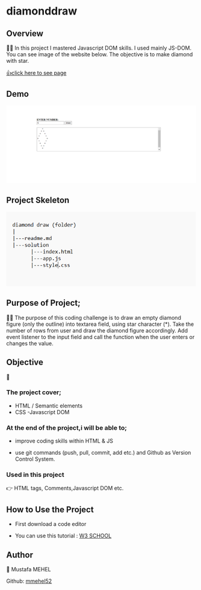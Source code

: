 # diamonddraw
## Overview

👨‍💻 In this project I mastered Javascript DOM skills. I used mainly JS-DOM. You can see image of the website below. The objective is to make diamond with star.

 [👍click here to see page](https://mmehel52.github.io/diamonddraw/)
 
## Demo
<img src="https://github.com/mmehel52/diamonddraw/blob/main/1.png" width="900"/>


## Project Skeleton

<img src="https://github.com/mmehel52/diamonddraw/blob/main/2.png" width="900"/>

      
## Purpose of Project;
👨‍💻 The purpose of this coding challenge is to draw an empty diamond figure (only the outline) into textarea field, using star character (*). Take the number of rows from user and draw the diamond figure accordingly. Add event listener to the input field and call the function when the user enters or changes the value.
## Objective
 🎯
### The project cover;

- HTML / Semantic elements
- CSS
 -Javascript DOM
### At the end of the project,i will be able to;
- improve coding skills within HTML & JS 

- use git commands (push, pull, commit, add etc.) and Github as Version Control System.

### Used in this project
👉 HTML tags, Comments,Javascript DOM etc.

##  How to Use the Project
* First download a code editor

* You can use this tutorial : [W3 SCHOOL](https://www.w3schools.com/html/html_images.asp)

## Author
👤 Mustafa MEHEL


Github: [mmehel52](https://github.com/mmehel52)
